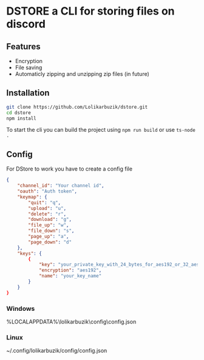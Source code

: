 # DSTORE a CLI for storing files on discord

## Features

-   Encryption
-   File saving
-   Automaticly zipping and unzipping zip files (in future)

## Installation

```bash
git clone https://github.com/Lolikarbuzik/dstore.git
cd dstore
npm install
```

To start the cli you can build the project using `npm run build` or use `ts-node .`

## Config

For DStore to work you have to create a config file

```json
{
    "channel_id": "Your channel id",
    "oauth": "Auth token",
    "keymap": {
        "quit": "q",
        "upload": "u",
        "delete": "r",
        "download": "g",
        "file_up": "w",
        "file_down": "s",
        "page_up": "a",
        "page_down": "d"
    },
    "keys": {
        {
            "key": "your_private_key_with_24_bytes_for_aes192_or_32_aes256",
            "encryption": "aes192",
            "name": "your_key_name"
        }
    }
}
```

### Windows

%LOCALAPPDATA%\lolikarbuzik\config\config.json

### Linux

~/.config/lolikarbuzik/config/config.json
